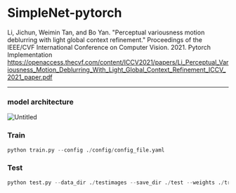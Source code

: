 # SimpleNet-pytorch
Li, Jichun, Weimin Tan, and Bo Yan. "Perceptual variousness motion deblurring with light global context refinement." Proceedings of the IEEE/CVF International Conference on Computer Vision. 2021. Pytorch Implementation  
https://openaccess.thecvf.com/content/ICCV2021/papers/Li_Perceptual_Variousness_Motion_Deblurring_With_Light_Global_Context_Refinement_ICCV_2021_paper.pdf

---

### model architecture

![Untitled](%E1%84%89%E1%85%A6%E1%84%86%E1%85%B5%E1%84%82%E1%85%A1%20%E1%84%87%E1%85%A1%E1%86%AF%E1%84%91%E1%85%AD%203f2867c58cf2469e9feec0f30a446ade/Untitled.png)

### Train

```python
python train.py --config ./config/config_file.yaml 
```

### Test

```python
python test.py --data_dir ./testimages --save_dir ./test --weights ./train/ckpoints/model.pth
```
